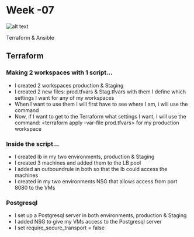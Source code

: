 # Week -07 #

![alt text](https://congdonglinux.com/how-to-create-a-terraform-module/)

Terraform & Ansible

## Terraform ##

### Making 2 workspaces with 1 script... ###

* I created 2 workspaces production & Staging
* I created 2 new files: prod.tfvars & Stag.tfvars with them I define which   settings I want for any of my workspaces
* When I want to use them I will first have to see where I am, i will use the command <terraform workspace list>
*  Now, if I want to get to the Terraform what settings I want, I will use the command: <terraform apply -var-file prod.tfvars> for my production workspace


### Inside the script... ###

* I created lb in my two environments, production & Staging
* I created 3 machines and added them to the LB pool
* I added an outboundrule in both so that the lb could access the machines
* I created in my two environments NSG that allows access from port 8080 to the VMs


### Postgresql ###

* I set up a Postgresql server in both environments, production & Staging
* I added NSG to give my VMs access to the Postgresql server
* I set require_secure_transport = false



